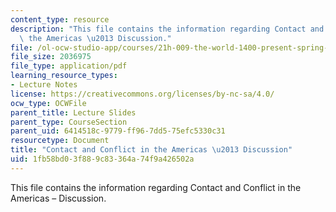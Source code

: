 ```yaml
---
content_type: resource
description: "This file contains the information regarding Contact and Conflict in\
  \ the Americas \u2013 Discussion."
file: /ol-ocw-studio-app/courses/21h-009-the-world-1400-present-spring-2014/1fb58bd03f889c83364a74f9a426502a_MIT21H_009S14_Lec_8.pdf
file_size: 2036975
file_type: application/pdf
learning_resource_types:
- Lecture Notes
license: https://creativecommons.org/licenses/by-nc-sa/4.0/
ocw_type: OCWFile
parent_title: Lecture Slides
parent_type: CourseSection
parent_uid: 6414518c-9779-ff96-7dd5-75efc5330c31
resourcetype: Document
title: "Contact and Conflict in the Americas \u2013 Discussion"
uid: 1fb58bd0-3f88-9c83-364a-74f9a426502a
---
```

This file contains the information regarding Contact and Conflict in the Americas – Discussion.